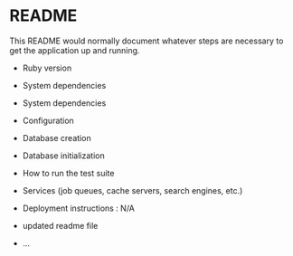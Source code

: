 # README

This README would normally document whatever steps are necessary to get the
application up and running.


* Ruby version

* System dependencies

* System dependencies

* Configuration

* Database creation

* Database initialization

* How to run the test suite

* Services (job queues, cache servers, search engines, etc.)

* Deployment instructions : N/A

* updated readme file

* ...
